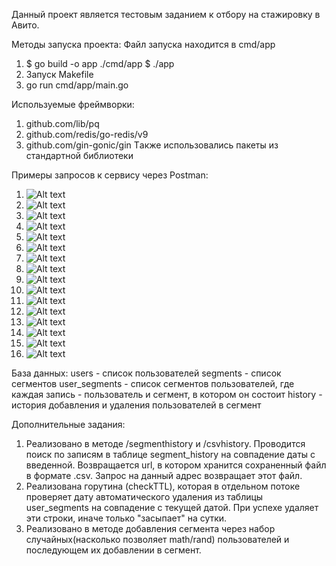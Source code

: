 Данный проект является тестовым заданием к отбору на стажировку в Авито.

Методы запуска проекта:
Файл запуска находится в cmd/app
1.  $ go build -o app ./cmd/app
    $ ./app
2.  Запуск Makefile
3.  go run cmd/app/main.go

Используемые фреймворки:
1.  github.com/lib/pq
2.  github.com/redis/go-redis/v9
3.  github.com/gin-gonic/gin
Tакже использовались пакеты из стандартной библиотеки

Примеры запросов к сервису через Postman:
1.  ![Alt text](images/image.png)
2.  ![Alt text](images/image-1.png)
3.  ![Alt text](images/image-2.png)
4.  ![Alt text](images/image-3.png)
5.  ![Alt text](images/image-4.png)
6.  ![Alt text](images/image-5.png)
7.  ![Alt text](images/image-6.png)
8.  ![Alt text](images/image-7.png)
9.  ![Alt text](images/image-8.png)
10. ![Alt text](images/image-9.png)
11. ![Alt text](images/image-10.png)
12. ![Alt text](images/image-11.png)
13. ![Alt text](images/image-12.png)
14. ![Alt text](images/image-13.png)
15. ![Alt text](images/image-14.png)
16. ![Alt text](images/image-15.png)

База данных:
    users - список пользователей
    segments - список сегментов
    user_segments - список сегментов пользователей, где каждая запись - пользователь и сегмент, в котором он состоит
    history - история добавления и удаления пользователей в сегмент

Дополнительные задания:
1.  Реализовано в методе /segmenthistory и /csvhistory. Проводится поиск по записям в таблице segment_history на              совпадение даты с введенной. Возвращается url, в котором хранится сохраненный файл в формате .csv. Запрос на данный адрес возвращает этот файл.   
2.  Реализована горутина (checkTTL), которая в отдельном потоке проверяет дату автоматического удаления из таблицы user_segments на совпадение с текущeй датой. При успехе удаляет эти строки, иначе только "засыпает" на сутки.
3.  Реализовано в методе добавления сегмента через набор случайных(насколько позволяет math/rand) пользователей
    и последующем их добавлении в сегмент.
